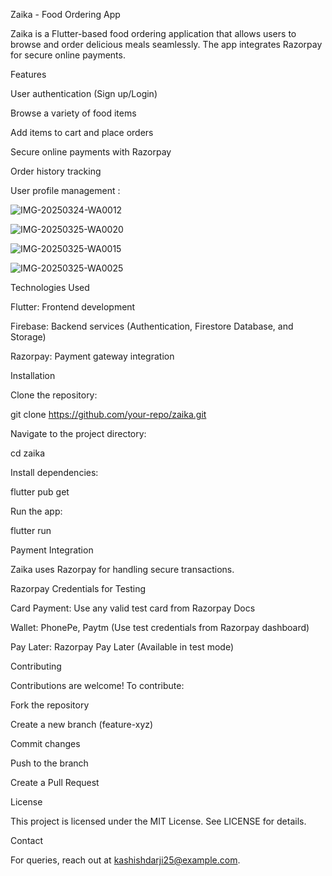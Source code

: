 Zaika - Food Ordering App

Zaika is a Flutter-based food ordering application that allows users to browse and order delicious meals seamlessly. The app integrates Razorpay for secure online payments.

Features

User authentication (Sign up/Login)

Browse a variety of food items

Add items to cart and place orders

Secure online payments with Razorpay

Order history tracking

User profile management : 

   ![IMG-20250324-WA0012](https://github.com/user-attachments/assets/6275dfb7-2be5-4123-b786-168fecd541b5)

   ![IMG-20250325-WA0020](https://github.com/user-attachments/assets/963232e1-73dd-47fa-8386-cb87363688c6)

   ![IMG-20250325-WA0015](https://github.com/user-attachments/assets/0fb7a317-3e81-476b-b382-c2052af757a6)

   ![IMG-20250325-WA0025](https://github.com/user-attachments/assets/844cdcb7-ca8f-433b-af15-fed64b1f6e7b)



 
Technologies Used

Flutter: Frontend development

Firebase: Backend services (Authentication, Firestore Database, and Storage)

Razorpay: Payment gateway integration

Installation

Clone the repository:

git clone https://github.com/your-repo/zaika.git

Navigate to the project directory:

cd zaika

Install dependencies:

flutter pub get

Run the app:

flutter run

Payment Integration

Zaika uses Razorpay for handling secure transactions.

Razorpay Credentials for Testing

Card Payment: Use any valid test card from Razorpay Docs

Wallet: PhonePe, Paytm (Use test credentials from Razorpay dashboard)

Pay Later: Razorpay Pay Later (Available in test mode)

Contributing

Contributions are welcome! To contribute:

Fork the repository

Create a new branch (feature-xyz)

Commit changes

Push to the branch

Create a Pull Request

License

This project is licensed under the MIT License. See LICENSE for details.

Contact

For queries, reach out at kashishdarji25@example.com.
